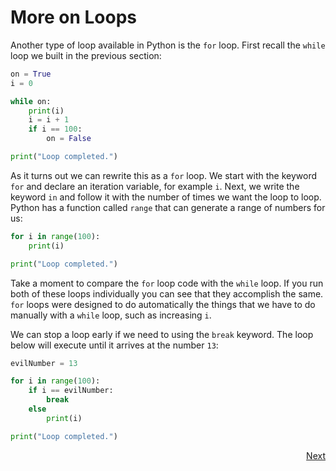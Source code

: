 # More on Loops

Another type of loop available in Python is the `for` loop. First recall the `while` loop we built in the previous section:
```python
on = True
i = 0

while on:
    print(i)
    i = i + 1
    if i == 100:
        on = False

print("Loop completed.")
```

As it turns out we can rewrite this as a `for` loop. We start with the keyword `for` and declare an iteration variable, for example `i`. Next, we write the keyword `in` and follow it with the number of times we want the loop to loop. Python has a function called `range` that can generate a range of numbers for us:
```python
for i in range(100):
    print(i)

print("Loop completed.")
```
Take a moment to compare the `for` loop code with the `while` loop. If you run both of these loops individually you can see that they accomplish the same.
`for` loops were designed to do automatically the things that we have to do manually with a `while` loop, such as increasing `i`.

We can stop a loop early if we need to using the `break` keyword. The loop below will execute until it arrives at the number `13`:
```python
evilNumber = 13

for i in range(100):
    if i == evilNumber:
        break
    else 
        print(i)

print("Loop completed.")
```

<div style="text-align: right"><a href="function.html">Next</a></div>
